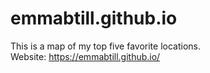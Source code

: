 # emmabtill.github.io
This is a map of my top five favorite locations.  
Website:  https://emmabtill.github.io/
